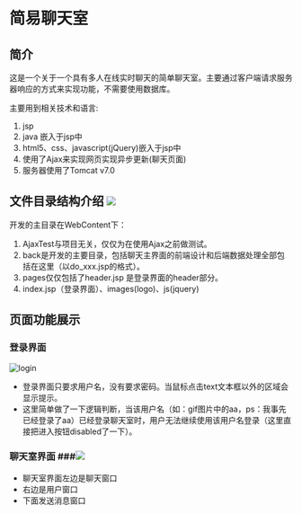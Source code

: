 # 简易聊天室 #
## 简介 ##
这是一个关于一个具有多人在线实时聊天的简单聊天室。主要通过客户端请求服务器响应的方式来实现功能，不需要使用数据库。

主要用到相关技术和语言:


1.  jsp
2.  java 嵌入于jsp中
3.  html5、css、javascript(jQuery)嵌入于jsp中
4.  使用了Ajax来实现网页实现异步更新(聊天页面)
5.  服务器使用了Tomcat v7.0

## 文件目录结构介绍  ![](http://i.imgur.com/WMye9F1.jpg)
开发的主目录在WebContent下：

1. AjaxTest与项目无关，仅仅为在使用Ajax之前做测试。
2. back是开发的主要目录，包括聊天主界面的前端设计和后端数据处理全部包括在这里（以do_xxx.jsp的格式）。
3. pages仅仅包括了header.jsp 是登录界面的header部分。
4. index.jsp（登录界面）、images(logo)、js(jquery)

## 页面功能展示 ##
### 登录界面 ###
![login](http://i.imgur.com/3gnIZPe.gif)



- 登录界面只要求用户名，没有要求密码。当鼠标点击text文本框以外的区域会显示提示。
- 这里简单做了一下逻辑判断，当该用户名（如：gif图片中的aa，ps：我事先已经登录了aa）已经登录聊天室时，用户无法继续使用该用户名登录（这里直接把进入按钮disabled了一下）。

### 聊天室界面 ###![](http://i.imgur.com/IlNLwVr.gif)

- 聊天室界面左边是聊天窗口
- 右边是用户窗口
- 下面发送消息窗口
